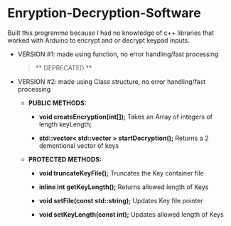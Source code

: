 # Enryption-Decryption-Software
Built this programme because I had no knowledge of c++ libraries that worked with Arduino to encrypt and or decrypt keypad inputs.

  - VERSION #1: made using function, no error handling/fast processing
  
    > ** DEPRECATED **
  
  - VERSION #2: made using Class structure, no error handling/fast processing

    - **PUBLIC METHODS:**
    
    
      - **void createEncryption(int[]);** 
        Takes an Array of integers of length keyLength;
        
      - **std::vector< std::vector<int> > startDecryption();**
        Returns a 2 dementional vector of keys
        
        
     
    - **PROTECTED METHODS:**
    
    
      - **void truncateKeyFile();**
        Truncates the Key container file
        
      - **inline int getKeyLength();**
         Returns allowed length of Keys
         
      - **void setFile(const std::string);**
         Updates Key file pointer
         
      - **void setKeyLength(const int);**
         Updates allowed length of Keys
      

